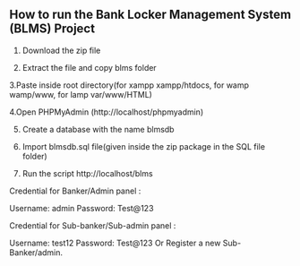 ## How to run the Bank Locker Management System (BLMS) Project

1. Download the zip file

2. Extract the file and copy blms folder

3.Paste inside root directory(for xampp xampp/htdocs, for wamp wamp/www, for lamp var/www/HTML)

4.Open PHPMyAdmin (http://localhost/phpmyadmin)

5. Create a database with the name blmsdb

6. Import blmsdb.sql file(given inside the zip package in the SQL file folder)

7. Run the script http://localhost/blms

Credential for Banker/Admin panel :

Username: admin
Password: Test@123

Credential for Sub-banker/Sub-admin panel :

Username: test12
Password: Test@123
Or Register a new Sub-Banker/admin.
